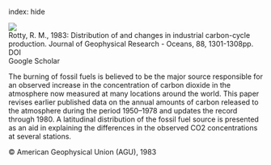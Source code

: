 index: hide

<div class="Citation">
    <div class="Citation-thumb CitationThumb-linked"  data-href="https://doi.org/10.1029/jc088ic02p01301">
      <img src="https://static.claimspace.cloud/climate-study-static/refs/thumbs/6/Rotty_1983-thumb.png" />
    </div>

  <div class="Citation-body">
    <div class="Citation-text">Rotty, R. M., 1983: Distribution of and changes in industrial carbon-cycle production. <span class="Article-journal">Journal of Geophysical Research - Oceans, </span><span class="Article-volume">88, </span>1301-1308pp.</div>
    <div class="Citation-links">
      <div class="CitationLink" data-href="https://doi.org/10.1029/jc088ic02p01301">
        <div class="CitationLink-icon CitationLink-Doi"></div>
        <div class="CitationLink-text">DOI</div>
      </div>
      <div class="CitationLink" data-href="https://scholar.google.com/scholar?q=10.1029/jc088ic02p01301">
        <div class="CitationLink-icon CitationLink-Scholar"></div>
        <div class="CitationLink-text">Google Scholar</div>
      </div>
    </div>
  </div>
</div>

The burning of fossil fuels is believed to be the major source responsible for an observed increase in the concentration of carbon dioxide in the atmosphere now measured at many locations around the world. This paper revises earlier published data on the annual amounts of carbon released to the atmosphere during the period 1950–1978 and updates the record through 1980. A latitudinal distribution of the fossil fuel source is presented as an aid in explaining the differences in the observed CO2 concentrations at several stations.

<div class="Citation-copy">
&copy; American Geophysical Union (AGU), 1983
</div>